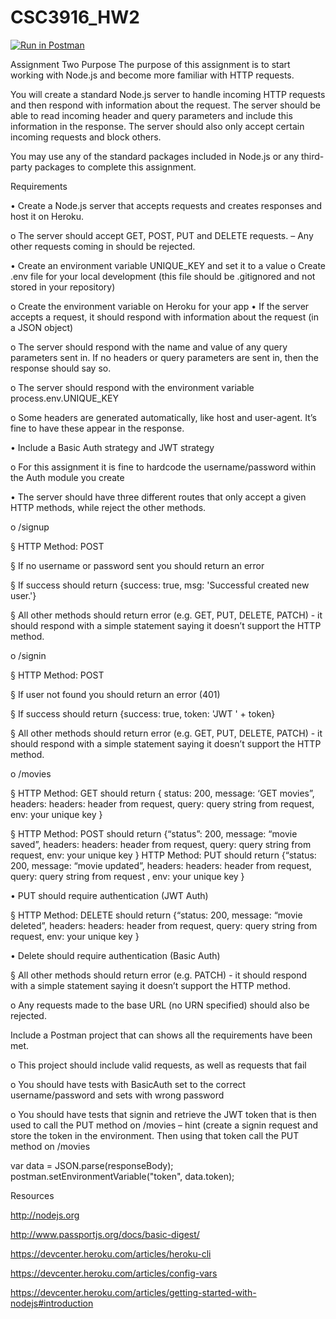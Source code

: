 # CSC3916_HW2

[![Run in Postman](https://run.pstmn.io/button.svg)](https://god.postman.co/run-collection/e72d4e8b2ab6213fec78?action=collection%2Fimport)

Assignment Two
Purpose
The purpose of this assignment is to start working with Node.js and become more familiar with
HTTP requests.

You will create a standard Node.js server to handle incoming HTTP requests and then respond with
information about the request. The server should be able to read incoming header and query
parameters and include this information in the response. The server should also only accept certain
incoming requests and block others.

You may use any of the standard packages included in Node.js or any third-party packages to
complete this assignment. 

Requirements

• Create a Node.js server that accepts requests and creates responses and host it on Heroku.

o The  server  should  accept  GET,  POST,  PUT  and  DELETE  requests.  –  Any  other
requests coming in should be rejected.

• Create an environment variable UNIQUE_KEY and set it to a value
o Create .env file for your local development (this file should be .gitignored and not
stored in your repository)

o Create the environment variable on Heroku for your app
• If the server accepts a request, it should respond with information about the request (in a
JSON object)

o The server should respond with the name and value of any query parameters
sent in. If no headers or query parameters are sent in, then the response should
say so.

o The  server  should  respond  with  the  environment  variable
process.env.UNIQUE_KEY

o Some headers are generated automatically, like host and user-agent. It’s fine to
have these appear in the response.

• Include a Basic Auth strategy and JWT strategy

o For this assignment it is fine to hardcode the username/password within the Auth
module you create

• The server should have three different routes that only accept a given HTTP methods,
while reject the other methods.

o /signup

§ HTTP Method: POST 

§ If no username or password sent you should return an error

§ If success should return {success: true, msg: 'Successful created
new user.'}

§ All other methods should return error (e.g. GET, PUT, DELETE, PATCH) -
it should respond with a simple statement saying it doesn’t support the
HTTP method.

o /signin

§ HTTP Method: POST  

§ If user not found you should return an error (401)

§ If success should return {success: true, token: 'JWT ' + token}

§ All other methods should return error (e.g. GET, PUT, DELETE, PATCH) -
it should respond with a simple statement saying it doesn’t support the
HTTP method.

o /movies

§ HTTP Method: GET should return { status: 200, message: ‘GET movies”,
headers:  headers:  header from request,    query:  query string from
request, env: your unique key  }

§ HTTP  Method:  POST  should  return  {“status”:  200,  message:  “movie
saved”, headers: headers: header from request,  query: query string
from request, env: your unique key  }
HTTP  Method:  PUT  should  return  {“status:  200,  message:  “movie
updated”, headers: headers: header from request,  query: query string
from request , env: your unique key  }

• PUT should require authentication (JWT Auth)

§ HTTP  Method:  DELETE  should  return  {“status:  200,  message:  “movie
deleted”, headers: headers: header from request,  query: query string
from request, env: your unique key  }

• Delete should require authentication (Basic Auth)

§ All other methods should return error (e.g. PATCH) - it should respond
with a simple statement saying it doesn’t support the HTTP method.

o Any requests made to the base URL (no URN specified) should also be rejected.  

Include a Postman project that can shows all the requirements have been met.

o This project should include valid requests, as well as requests that fail  

o You should have tests with BasicAuth set to the correct username/password and
sets with wrong password

o You should have tests that signin and retrieve the JWT token that is then used to
call the PUT method on /movies – hint (create a signin request and store the
token in the environment.  Then using that token call the PUT method on 
/movies 

var data = JSON.parse(responseBody);
postman.setEnvironmentVariable("token", data.token); 

Resources

http://nodejs.org

http://www.passportjs.org/docs/basic-digest/

https://devcenter.heroku.com/articles/heroku-cli  

https://devcenter.heroku.com/articles/config-vars  

https://devcenter.heroku.com/articles/getting-started-with-nodejs#introduction 
 

